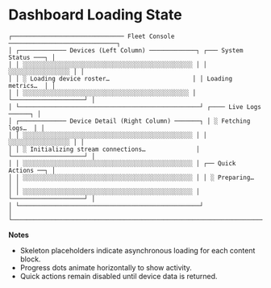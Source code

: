# Dashboard Loading State

```
┌─────────────────────────────── Fleet Console ──────────────────────────────┐
│ ┌───────────── Devices (Left Column) ─────────────┐ ┌─── System Status ───┐ │
│ │ ░░░░░░░░░░░░░░░░░░░░░░░░░░░░░░░░░░░░░░░░░░░░░░░ │ │ ░░░░░░░░░░░░░░░░░ │ │
│ │ ░ Loading device roster…                       │ │ Loading metrics…  │ │
│ │ ░░░░░░░░░░░░░░░░░░░░░░░░░░░░░░░░░░░░░░░░░░░░░░ │ └────────────────────┘ │
│ └──────────────────────────────────────────────────┘ ┌──── Live Logs ──────┐ │
│ ┌───────────── Device Detail (Right Column) ───────┐ │ ░ Fetching logs…  │ │
│ │ ░░░░░░░░░░░░░░░░░░░░░░░░░░░░░░░░░░░░░░░░░░░░░░░ │ │ ░░░░░░░░░░░░░░░░░ │ │
│ │ ░ Initializing stream connections…              │ └────────────────────┘ │
│ │ ░░░░░░░░░░░░░░░░░░░░░░░░░░░░░░░░░░░░░░░░░░░░░░░ │ ┌── Quick Actions ──┐ │
│ │ ░░░░░░░░░░░░░░░░░░░░░░░░░░░░░░░░░░░░░░░░░░░░░░░ │ │ ░ Preparing…     │ │
│ │ ░░░░░░░░░░░░░░░░░░░░░░░░░░░░░░░░░░░░░░░░░░░░░░░ │ └────────────────────┘ │
│ └──────────────────────────────────────────────────┘                              │
└─────────────────────────────────────────────────────────────────────────────┘
```

**Notes**

- Skeleton placeholders indicate asynchronous loading for each content block.
- Progress dots animate horizontally to show activity.
- Quick actions remain disabled until device data is returned.
